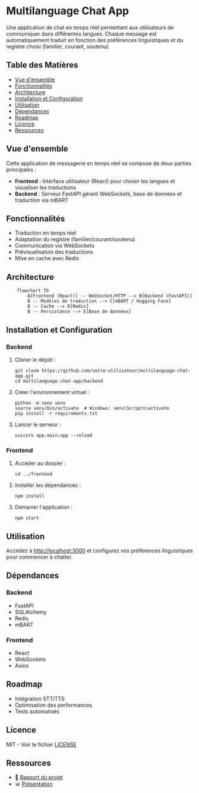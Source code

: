 Multilanguage Chat App
======================

Une application de chat en temps réel permettant aux utilisateurs de communiquer dans différentes langues. Chaque message est automatiquement traduit en fonction des préférences linguistiques et du registre choisi (familier, courant, soutenu).

Table des Matières
------------------

*   [Vue d'ensemble](#vue-densemble)
*   [Fonctionnalités](#fonctionnalites)
*   [Architecture](#architecture)
*   [Installation et Configuration](#installation)
*   [Utilisation](#utilisation)
*   [Dépendances](#dependances)
*   [Roadmap](#roadmap)
*   [Licence](#licence)
*   [Ressources](#ressources)

Vue d'ensemble
--------------

Cette application de messagerie en temps réel se compose de deux parties principales :

*   **Frontend** : Interface utilisateur (React) pour choisir les langues et visualiser les traductions
*   **Backend** : Serveur FastAPI gérant WebSockets, base de données et traduction via mBART

Fonctionnalités
---------------

*   Traduction en temps réel
*   Adaptation du registre (familier/courant/soutenu)
*   Communication via WebSockets
*   Prévisualisation des traductions
*   Mise en cache avec Redis

Architecture
------------


        flowchart TD
            A[Frontend (React)] -- WebSocket/HTTP --> B[Backend (FastAPI)]
            B -- Modèles de traduction --> C[mBART / Hugging Face]
            B -- Cache --> D[Redis]
            B -- Persistance --> E[Base de données]


Installation et Configuration
-----------------------------

### Backend

1.  Cloner le dépôt :

        git clone https://github.com/votre-utilisateur/multilanguage-chat-app.git
        cd multilanguage-chat-app/backend

2.  Créer l'environnement virtuel :

        python -m venv venv
        source venv/bin/activate  # Windows: venv\Scripts\activate
        pip install -r requirements.txt

3.  Lancer le serveur :

        uvicorn app.main:app --reload


### Frontend

1.  Accéder au dossier :

        cd ../frontend

2.  Installer les dépendances :

        npm install

3.  Démarrer l'application :

        npm start


Utilisation
-----------

Accédez à [http://localhost:3000](http://localhost:3000) et configurez vos préférences linguistiques pour commencer à chatter.

Dépendances
-----------

### Backend

*   FastAPI
*   SQLAlchemy
*   Redis
*   mBART

### Frontend

*   React
*   WebSockets
*   Axios

Roadmap
-------

*   Intégration STT/TTS
*   Optimisation des performances
*   Tests automatisés

Licence
-------

MIT - Voir le fichier [LICENSE](LICENSE)

Ressources
----------

*   📄 [Rapport du projet](./rapport.pdf)
*   📊 [Présentation](https://www.canva.com/design/DAGhEp3TYBo/m1arhBrVLdqe5nuq-NE7rA/edit?utm_content=DAGhEp3TYBo&utm_campaign=designshare&utm_medium=link2&utm_source=sharebutton)